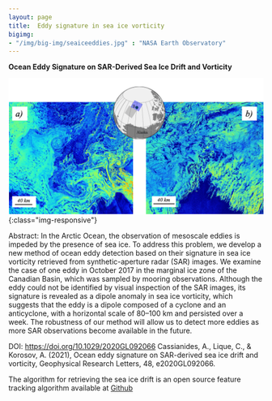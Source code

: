 ```yaml
---
layout: page
title:  Eddy signature in sea ice vorticity
bigimg:
- "/img/big-img/seaiceeddies.jpg" : "NASA Earth Observatory"
---
```


**Ocean Eddy Signature on SAR-Derived Sea Ice Drift and Vorticity**

![](/img/big-img/figure1GRL.png){:class="img-responsive"}

Abstract: In the Arctic Ocean, the observation of mesoscale eddies is impeded by the presence of sea ice. To address this problem, we develop a new method of ocean eddy detection based on their signature in sea ice vorticity retrieved from synthetic-aperture radar (SAR) images. We examine the case of one eddy in October 2017 in the marginal ice zone of the Canadian Basin, which was sampled by mooring observations. Although the eddy could not be identified by visual inspection of the SAR images, its signature is revealed as a dipole anomaly in sea ice vorticity, which suggests that the eddy is a dipole composed of a cyclone and an anticyclone, with a horizontal scale of 80–100 km and persisted over a week. The robustness of our method will allow us to detect more eddies as more SAR observations become available in the future.

DOI: https://doi.org/10.1029/2020GL092066
Cassianides, A., Lique, C., & Korosov, A. (2021), Ocean eddy signature on SAR-derived sea ice drift and vorticity, Geophysical Research Letters, 48, e2020GL092066.

The algorithm for retrieving the sea ice drift is an open source feature tracking algorithm available at [Github](https://github.com/nansencenter/sea_ice_drift/tree/v0.3)

